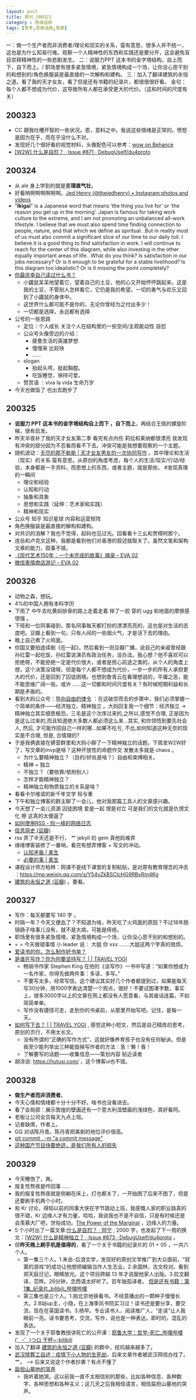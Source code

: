 ```yaml
---
layout: post
title: 周刊_200323
category : 思维话痨
tags: [思考,思维话痨,周更]
---
```

一：做一个生产者而非消费者/理论和现实的关系，蛮有意思，很多人并不统一，这也是为什么知易行难。观察一个人精神性的东西和实践还是要分开，这会避免盲目崇拜精神性的一些悲剧发生。
二：说服力PPT 这本书的金字塔结构，自上而下，自下而上。/ 职场里有很多紧急情境，紧急情境构成一个场，让你没心思干别的和想别的/角色换服装是最直接的一次解构和建构。
三：加入了翻译建筑的永恒之道。看了我的天才女友，看了但是还有书籍的纪录片，都很很很好看。
金句：每个人都不想成为代价，这导致所有人都在承受更大的代价。（这和时间的尺度有关）


## 200323
  - CC 跟我吐槽开智的一些状况。恩，意料之中。我说这些情绪是正常的。愤怒是因为在乎，而在乎没什么不对。
  - 发现好几个很好看的视觉材料，头像配色可以参考：[wow on Behance](https://www.behance.net/collection/175802961/wow)
  - [\[W2W\] 什么是自怼？ · Issue #871 · DebugUself/du4proto](https://github.com/DebugUself/du4proto/issues/871)
  
## 200324
  - 从 ale 身上学到的就是要**理直气壮**。
  - 好看呐啊啊啊啊啊啊。[Jed Henry (@thejedhenry) • Instagram photos and videos](https://www.instagram.com/thejedhenry/)
  - "**Ikigai**" is a Japanese word that means ‘the thing you live for’ or ‘the reason you get up in the morning’. Japan is famous for taking work culture to the extreme, and I am not promoting an unbalanced all-work lifestyle. I believe that we must also spend time finding connection to people, nature, and that which we define as spiritual. .But in reality most of us must also commit a significant slice of our time to our daily toil. I believe it is a good thing to find satisfaction in work. I will continue to reach for the center of this diagram, while also investing in the other equally important areas of life. .What do you think? Is satisfaction in our jobs necessary? Or is it enough to be grateful for a stable livelihood? Is this diagram too idealistic? Or is it missing the point completely?
  - [你最庆幸自己读过什么书？](https://mp.weixin.qq.com/s/5p-3cAWeDC4PyHE171mBEA)
    - 小鼹鼠呆呆地望着它，望着自己的土豆，他的心又开始怦怦跳起来。这是我的土豆，不管别人怎样看它，它仍是我的希望。一切的勇气与欢乐又回到了小鼹鼠的身体中。
    - 这世界什么都可能不是你的，无论你曾经为之付出多少！
    - 一切都是选择，永远都有选择.
  - 公号的一些思路  
    - 定位：个人成长 关注个人在结构里的一些空间/主观能动性 自怼
    - 公众号头像旁边的介绍：
      - 疲惫生活的英雄梦想
      - 慢慢来 比较快
      - ......
    - slogan
      - 抬起头颅，挺起胸膛。
      - 吃饭睡觉，保持可爱。
    - 赞赏语 ：viva la vida 生命万岁
  - 今天也做饭了 也出去跑步了
  
## 200325
  - **说服力 PPT 这本书的金字塔结构自上而下 ，自下而上**，再结合王佩的螺旋阶梯，很有启发。
  - 昨天半夜补了我的天才女友第二季 看完有点内伤 莉拉和莱纳都很漂亮 我发现有冲突的部分因为不忍看而看不下去。冲突可能是我想要观察的一个主题。
  - 随机波动：[无尽的那不勒斯 | 天才女友男友的一次协同写作](https://mp.weixin.qq.com/s/yAFmJAse4o2wz5HcozxSgA) 。其中理论和生活（现实）的关系 蛮有意思。从原创的角度考虑，每个人的生活/现实/行动/经验，本身都是一手资料，而思想上的东西，或者主题，就是那些。 #发现真理的一瞬间 
    - 理论和经验
    - 认知和行动
    - 抽象和具象
    - 思想和实践（延伸：艺术家和实践）
    - 精神和现实
  - 公众号 知乎 知识星球 内容和运营矩阵
  - 角色换服装是最直接的解构和建构。
  - 对共识的消解？我也不觉得，起码也见过光。回看看十三幺和贾樟柯那个。
  - 连岳和卢克文这种，我都是看到他们对香港的叙述就取关了。虽然文笔和架构文章的能力，叙事不错。
  - [《现代艺术150年：一个未完成的故事》摘录 – EVA 02](https://design.moe/2020/01/23/what-are-you-looking-at-150-years-of-modern-art-in-the-blink-of-an-eye-excerpt/)
  - [微信表情商店游记 – EVA 02](https://design.moe/2019/08/03/journey-to-the-wechat-sticker-shop/)
  
## 200326
  - 动物之森，想玩。
  - 4%的中国人拥有本科学历
  - 下雨了 中午去吃黄焖排骨的路上走着走着 摔了一跤 穿的 ugg 和地面的摩擦感很强 。
  - 下班和一位同事碰到，那名同事每天都打扮的漂漂亮亮的，这也是对生活的态度吧。豆瓣上看到一句，只有人间的一些烟火气，才是活下去的理由。
  - 晚上自己煮了火鸡面。
  - 你国又要拍连续剧《在一起》，然后看到一则豆瓣广播，说自己的亲戚曾经跟孙红雷一起吃饭，孙红雷说演员有政治任务，没办法。我心想？他不喜欢可以拒绝呀，不能拒绝一定是代价很大，或者是担心前途之类的。从个人的角度上想，这个决策没错呀。但是每个人都不想成为代价，一步一步的所有人承担更大的代价，还是回到了囚徒困境。也想到詹青云在看理想说的，平庸之恶，能不能思维广阔一些。或许 ......这一切都和时间尺度有关？有时候短期利益和长期是矛盾的。
  - 看到大妈公众号：[导向自由的律令](https://mp.weixin.qq.com/s/KdGBJhsvQjAsaQfLeR24Jg) ：在这破空而去的步骤中，我们必须掌握一个简单的条件——经济独立、精神独立 。大妈回复我一个细节：经济独立 -> 精神独立其实细思极恐。三毛是这个次序过来的,之所以,感觉不合理, 正是因为是这么过来的,而且知道绝大多数人都必须这么来...其实, 和你领悟到要先社会人, 然后, 才可能作回自己一样的哪...如果不吃亏, 不怂,如何知道这种无奈的现实是不合理, 但是, 合情理的?
  - 于是我俩直接在蟒营群里和大妈小聊了一下精神独立的话题。下周发W2W好了，写文章的mvp是啥？这种开放性的命题作文 发散太多就是 chaos 。
    - 为什么要精神独立？（目的/好处是啥？）自由和束缚相关。
    - 精神 + 独立
    - 不独立？（要依靠/依附别人）
    - 怎样才能精神独立？
    - 精神独立和物质独立的关系是啥？
  - 看看卡尔维诺的新千年文学 轻与重
  - 下午和独立博客的群主聊了一会儿，他对我那篇工具人的文章感兴趣。
  - 今天想了一会儿资源 囚徒困境 爱是一起 恨是对立 可是我们的文化就是仇恨文化 擦 这真的太傻逼了
  - [如何使用RSS - 阮一峰的网络日志](https://www.ruanyifeng.com/blog/2006/01/rss.html)
  - [信息简史 (豆瓣)](https://book.douban.com/subject/25752043/)
  - rss 弄了半天还是不行，  艹 jekyll 的 gem 真他妈难弄
  - 缘缘博客装修了一番呐，看完有想弄博客 + 写文的冲动。
    - [认知矛盾 | 素生](http://z.arlmy.me/posts/Complicated/200313_CognitiveContradiction/)
    - [必要的事 | 素生](http://z.arlmy.me/posts/Complicated/200320_AntiSilence/)
  - 课程设计师方柏林：网课不是线下课堂的复制粘贴，是对原有教育理念的冲击 ：https://mp.weixin.qq.com/s/Y54vZkBSClcHG9RBvRm4Kg
  - [建筑的永恒之道 (豆瓣)](https://book.douban.com/subject/1177968/) 。要看。
  
## 200327
  - 写作：每天都要写 140 字 。
  - 时隔一年？今天又便血了？不知道为啥，昨天吃了火鸡面的原因？不过18年肠镜肠子啥事儿没有，就不是大病，可能是痔疮。
  - 职场里有很多紧急情境，紧急情境构成一个场，让你没心思干别的和想别的。
  - = = 今天做错事情 小 leader 说： 大姐 你 xxx  .......大姐这两个字真的很烦。
  - [爱读书的你，怎么制作好书单？](https://mp.weixin.qq.com/s/uEZ5A8CF-OhyfIEyKn40OA)
  - [是谁在写作？你为何要坚持写？ | | TRAVEL YOGI](http://jiangbei22.com/lifetime-writer/#more-2089)
    - 畅销书作家 Stephen King 在他的《谈写作》一书中写道：“如果你想成为一名作家，你得先做两件事：多读、多写。”
    - 不要写太多，经常写信。这个建议其实好几个作者都提到过，如果能每天写30分钟，用1000字表达清楚一个观点，很好！不要试图凑字数，事实上，很多3000字以上的文章在网上都没有人愿意看，与其废话连篇，不如简简单单。
    - 写作没有捷径可走，走到你的书桌前，从那里开始写吧。记住，是每一天。
  - [如何写下去？ | | TRAVEL YOGI](http://jiangbei22.com/how-to-write-consistently/#more-2093) , 感觉这种小短文，然后是自己精炼的思考，原创的页行，不用太长文。
    - 没有所谓的“正确的写作方式”，这就好像养育孩子也没有任何秘诀。但是我至少能列举出三种能毁掉写作者的方法：急！懒！昏！
    - 了解要写的话题——收集信息——策划内容 贴近读者
  - 胡涂说: https://hutusi.com/ ，这个博客ui也不错。
  
## 200328
  - **做生产者而非消费者**。
  - 今天心情和情绪都十分十分不好。啥书也没看进去。
  - 看了会局部：展示敦煌的壁画还有一个意大利湿壁画的浅绿色，真好看阿。
  - 老板让公司全员每天九点上班。
  - 记者缺席，作者上。
  - GQ 对话陈丹青。陈丹青把美剧的地位评价很高。
  - [git commit . -m "a commit message"](https://www.yiibai.com/git/git_init.html)
  - [这种国产节目快要绝迹，是我们所有人的损失](https://mp.weixin.qq.com/s/OnkyTWC0zWBsC8Z9RUq3lg)
  
##  200329
  - 今天睡饱了，爽。
  - 报复性熬夜是咋回事 ......
  -  我的报复性熬夜就是侧躺在床上，灯也都关了，一开始困了后来不困了，但是还要刷手机两个小时。
  - 和 Kr 讨论，得知以前的同事大侠在字节跳动上班，我感慨人家的职业路真的很不错，Kr  边缘人才有力量，哈哈，我说我也不是不自信，只是有时候还是会羡慕大厂吧，世俗成功。[The Power of the Marginal](http://www.paulgraham.com/marginal.html) ，边缘人的力量。
  - 5 个小时出了一篇文章:[什么是自怼？ · 阿宁](http://www.huyuning.com/%E4%B8%8D%E8%83%BD%E8%AE%A9%E4%BD%A0%E7%9F%A5%E9%81%93%E6%88%91%E7%9A%84%E5%A4%A7%E8%84%91%20%7C%20%E6%80%9D%E8%80%83/2020/03/29/what_is_debuguself/) , 2000  字，也发起了下一周的换文：[\[W2W\] 什么是精神独立？ · Issue #873 · DebugUself/du4proto](https://github.com/DebugUself/du4proto/issues/873) 。
  - 但**昨天晚上刷手机是值得的**，看了一个关于书籍的纪录片的 01 + 05 ，一共六个人。
    - 第一集三个人。1.朱岳-后浪文学，发现好的原创文学推广到大众面前，“寂寞的游戏”的成功让他想把编辑当作人生志业。2.余国林，古文校对。看到郑天庭日记，眼睛放光。这个项目跨越 13 年才说服他家人出版。3.拉文翻译，范晔。26分钟，念西语太好听了。百年独孤译者。 [但是还有书籍：第1集_纪录片_bilibili_哔哩哔哩](https://www.bilibili.com/bangumi/play/ep299985?from=search&seid=15046879925225241314)
    - 第三集也是三个人。1.拍北京地铁看书。不经意播出的一颗种子慢慢长大。2.B站up主，小隐，在上海季风书院实习过！读书还是要分享，要交流，现在在英国读书。3.杨早。专业读书人，阅读推广人，“走读”让人我眼前一亮。读书要思考，交流，写作，说也是一种表达。即时的，混乱的表达。
  - 发现了一个关于耶鲁教授讲死亡的公开课：[耶鲁大学：哲学-死亡_哔哩哔哩 (゜-゜)つロ 干杯~-bilibili](https://www.bilibili.com/video/BV1P7411C7Gz?p=2)
  - 加入了翻译 [建筑的永恒之道 (豆瓣)](https://book.douban.com/subject/1177968/) 的群中，挖坑越来越多了。
  - [武汉殡葬工自述：疫情下小人物的生死劫](https://mp.weixin.qq.com/s?__biz=MzIyMzU0Mzg4OA==&mid=2247484409&idx=1&sn=89f3f2d857b53d54093b8f951daa24b8&chksm=e81dd4c6df6a5dd0832790d8aef44da40c850da5906efb31c5701c65c9752053e6246acad03e&dt_dapp=1#rd)，后来文章作者被武汉网信办找了。艹。 --> 后来又说这个作者抄袭？有点不懂了
  - [扁担山墓地的哭声](https://mp.weixin.qq.com/s/uZXoJKr3QrL_tddKURfN5w)
    - 我听着她哭。这以前我一直不太相信别的那些，比如各种信息、各种数字、各种思想和各种主义；这几天之后我相信语言，相信扁担山墓地的哭声。
